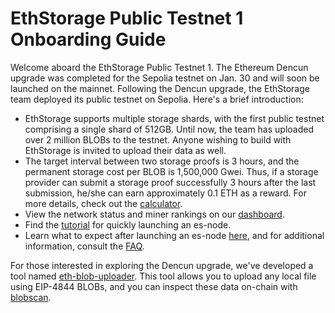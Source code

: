 # EthStorage Public Testnet 1 Onboarding Guide

Welcome aboard the EthStorage Public Testnet 1. The Ethereum Dencun upgrade was completed for the Sepolia testnet on Jan. 30 and will soon be launched on the mainnet. Following the Dencun upgrade, the EthStorage team deployed its public testnet on Sepolia. Here's a brief introduction:

- EthStorage supports multiple storage shards, with the first public testnet comprising a single shard of 512GB. Until now, the team has uploaded over 2 million BLOBs to the testnet. Anyone wishing to build with EthStorage is invited to upload their data as well.
- The target interval between two storage proofs is 3 hours, and the permanent storage cost per BLOB is 1,500,000 Gwei. Thus, if a storage provider can submit a storage proof successfully 3 hours after the last submission, he/she can earn approximately 0.1 ETH as a reward. For more details, check out the [calculator](https://docs.google.com/spreadsheets/d/11DHhSang1UZxIFAKYw6_Qxxb-V40Wh1lsYjY2dbIP5k/edit?usp=sharing).
- View the network status and miner rankings on our [dashboard](https://grafana.ethstorage.io).
- Find the [tutorial](https://docs.ethstorage.io/storage-provider-guide/tutorials) for quickly launching an es-node.
- Learn what to expect after launching an es-node [here](https://docs.ethstorage.io/storage-provider-guide/tutorials#two-phases-after-es-node-launch), and for additional information, consult the [FAQ](https://docs.ethstorage.io/storage-provider-guide/storage-provider-faq).

For those interested in exploring the Dencun upgrade, we've developed a tool named [eth-blob-uploader](https://www.npmjs.com/package/eth-blob-uploader). This tool allows you to upload any local file using EIP-4844 BLOBs, and you can inspect these data on-chain with [blobscan](https://blobscan.com).